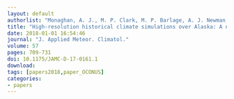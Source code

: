 ```yaml
---
layout: default
authorlist: "Monaghan, A. J., M. P. Clark, M. P. Barlage, A. J. Newman, L. Xue,  J. R. Arnold, and R. M. Rasmussen"
title: "High-resolution historical climate simulations over Alaska: A new resource for the research community"
date: 2018-01-01 16:54:46
journal: "J. Applied Meteor. Climatol."
volume: 57 
pages: 709-731
doi: 10.1175/JAMC-D-17-0161.1
download:
tags: [papers2018,paper_OCONUS]
categories:
- papers
---
```



